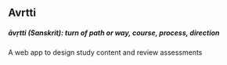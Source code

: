 ## Avrtti
##### āvṛtti (Sanskrit): turn of path or way, course, process, direction

A web app to design study content and review assessments
